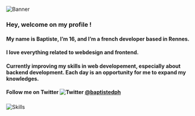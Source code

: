 ![Banner](https://i.ibb.co/LhsG1mX/banniere.jpg)
### Hey, welcome on my profile !
#### My name is Baptiste, I’m 16, and I’m a french developer based in Rennes.
#### I love everything related to webdesign and frontend. 

#### Currently improving my skills in web developement, especially about backend development. Each day is an opportunity for me to expand my knowledges.
#### Follow me on Twitter ![Twitter](https://upload.wikimedia.org/wikipedia/fr/thumb/c/c8/Twitter_Bird.svg/590px-Twitter_Bird.svg.png) [@baptistedph](https://twitter.com/baptistedph)
###
![Skills](https://i.ibb.co/tJZBVcN/skills.jpg)
